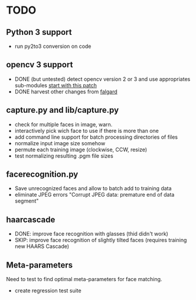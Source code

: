 # TODO

## Python 3 support

* run py2to3 conversion on code

## opencv 3 support

* DONE (but untested) detect opencv version 2 or 3 and use appropriates  sub-modules [start with this patch](https://github.com/falgard/MMM-Facial-Recognition-Tools/commit/06b303190893e5e6dddf35bd1a67f88abb8683b6) 
* DONE harvest other changes from [falgard](https://github.com/falgard/MMM-Facial-Recognition-Tools/commits/master)

## capture.py and lib/capture.py

* check for multiple faces in image, warn.
* interactively pick wich face to use if there is more than one
* add command line support for batch processing directories of files
* normalize input image size somehow
* permute each training image (clockwise, CCW, resize)
* test normalizing resulting .pgm file sizes 

## facerecognition.py

* Save unrecognized faces and allow to batch add to training data
* eliminate JPEG errors "Corrupt JPEG data: premature end of data segment"

## haarcascade

* DONE: improve face recognition with glasses (thid didn't work)
* SKIP: improve face recognition of slightly tilted faces (requires training new HAARS Cascade)

## Meta-parameters

Need to test to find optimal meta-parameters for face matching.

* create regression test suite

